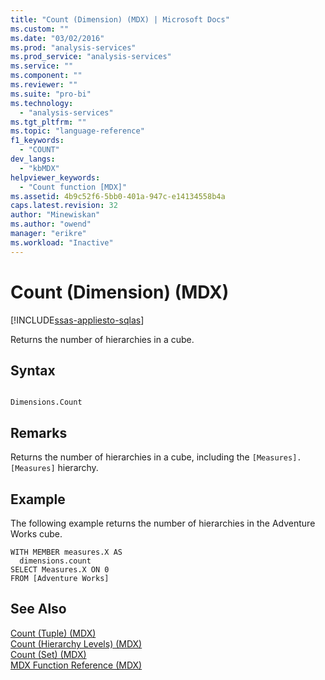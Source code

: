 ```yaml
---
title: "Count (Dimension) (MDX) | Microsoft Docs"
ms.custom: ""
ms.date: "03/02/2016"
ms.prod: "analysis-services"
ms.prod_service: "analysis-services"
ms.service: ""
ms.component: ""
ms.reviewer: ""
ms.suite: "pro-bi"
ms.technology: 
  - "analysis-services"
ms.tgt_pltfrm: ""
ms.topic: "language-reference"
f1_keywords: 
  - "COUNT"
dev_langs: 
  - "kbMDX"
helpviewer_keywords: 
  - "Count function [MDX]"
ms.assetid: 4b9c52f6-5bb0-401a-947c-e14134558b4a
caps.latest.revision: 32
author: "Minewiskan"
ms.author: "owend"
manager: "erikre"
ms.workload: "Inactive"
---
```

# Count (Dimension) (MDX)
[!INCLUDE[ssas-appliesto-sqlas](../includes/ssas-appliesto-sqlas.md)]

  Returns the number of hierarchies in a cube.  
  
## Syntax  
  
```  
  
Dimensions.Count   
```  
  
## Remarks  
 Returns the number of hierarchies in a cube, including the `[Measures].[Measures]` hierarchy.  
  
## Example  
 The following example returns the number of hierarchies in the Adventure Works cube.  
  
```  
WITH MEMBER measures.X AS  
  dimensions.count   
SELECT Measures.X ON 0  
FROM [Adventure Works]  
```  
  
## See Also  
 [Count &#40;Tuple&#41; &#40;MDX&#41;](../mdx/count-tuple-mdx.md)   
 [Count &#40;Hierarchy Levels&#41; &#40;MDX&#41;](../mdx/count-hierarchy-levels-mdx.md)   
 [Count &#40;Set&#41; &#40;MDX&#41;](../mdx/count-set-mdx.md)   
 [MDX Function Reference &#40;MDX&#41;](../mdx/mdx-function-reference-mdx.md)  
  
  
